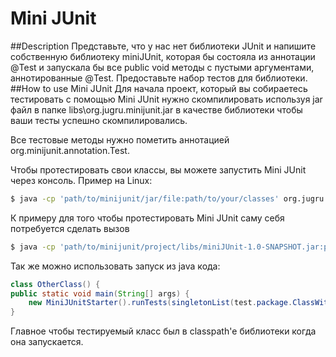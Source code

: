 Mini JUnit
======
##Description
Представьте, что у нас нет библиотеки JUnit и напишите собственную библиотеку miniJUnit, 
которая бы состояла из аннотации @Test и запускала бы все public void методы c пустыми аргументами, 
аннотированные @Test. Предоставьте набор тестов для библиотеки.
##How to use Mini JUnit
Для начала проект, который вы собираетесь тестировать с помощью Mini JUnit 
нужно скомпилировать используя jar файл в папке libs\org.jugru.minijunit.jar 
в качестве библиотеки чтобы ваши тесты успешно скомпилировались.

Все тестовые методы нужно пометить аннотацией org.minijunit.annotation.Test.

Чтобы протестировать свои классы, вы можете запустить Mini JUnit через консоль.
Пример на Linux:
``` bash
$ java -cp 'path/to/minijunit/jar/file:path/to/your/classes' org.jugru.minijunit.MiniJUnitStarter test.package.ClassWithTests1 test.package.ClassWithTests2
```
К примеру для того чтобы протестировать Mini JUnit саму себя потребуется сделать вызов
``` bash
$ java -cp 'path/to/minijunit/project/libs/miniJUnit-1.0-SNAPSHOT.jar:path/to/minijunit/project/build/classes/java/test' org.jugru.minijunit.MiniJUnitStarter org.jugru.minijunit.TestRunnerTest org.jugru.minijunit.CommandLineArgsParserTest org.jugru.minijunit.validation.TestClassValidationTest
```
Так же можно использовать запуск из java кода:
``` java
class OtherClass() {
public static void main(String[] args) {
    new MiniJUnitStarter().runTests(singletonList(test.package.ClassWithTests1.class))
}
```
Главное чтобы тестируемый класс был в classpath'е библиотеки когда она запускается.
